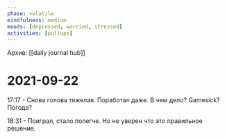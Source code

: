 ```yaml
---
phase: volatile
mindfulness: medium
moods: [depressed, worried, stressed]
activities: [pullups]
---
```

Архив: [[daily journal hub]]
# 2021-09-22

17:17 - Снова голова тяжелая. Поработал даже. В чем дело? Gamesick? Погода?

18:31 - Поиграл, стало полегче. Но не уверен что это правильное решение.
